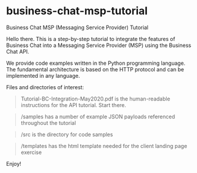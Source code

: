 # business-chat-msp-tutorial
Business Chat MSP (Messaging Service Provider) Tutorial

Hello there. This is a step-by-step tutorial to integrate the features of Business Chat into a Messaging Service Provider (MSP) using the Business Chat API.

We provide code examples written in the Python programming language. The fundamental architecture is based on the HTTP protocol and can be implemented in any language.

Files and directories of interest:

>Tutorial-BC-Integration-May2020.pdf is the human-readable instructions for the API tutorial. Start there.

>/samples has a number of example JSON payloads referenced throughout the tutorial

>/src is the directory for code samples

>/templates has the html template needed for the client landing page exercise

Enjoy!
